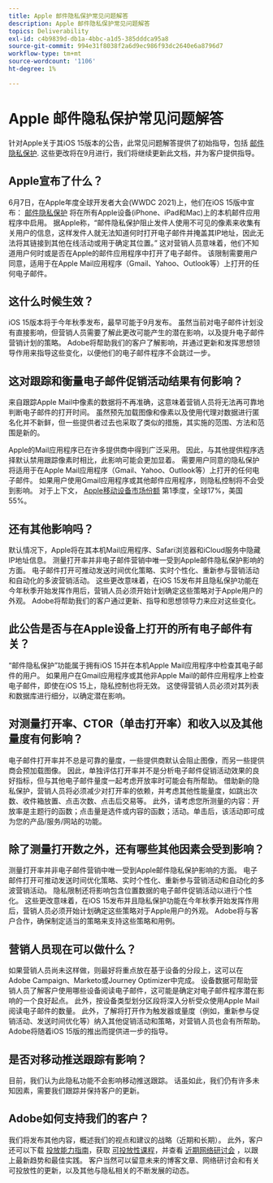 ```yaml
---
title: Apple 邮件隐私保护常见问题解答
description: Apple 邮件隐私保护常见问题解答
topics: Deliverability
exl-id: c4b9839d-db1a-4bbc-a1d5-385dddca95a8
source-git-commit: 994e31f8038f2a6d9ec986f93dc2640e6a8796d7
workflow-type: tm+mt
source-wordcount: '1106'
ht-degree: 1%

---
```


# Apple 邮件隐私保护常见问题解答

针对Apple关于其iOS 15版本的公告，此常见问题解答提供了初始指导，包括 [邮件隐私保护](https://www.apple.com/newsroom/2021/06/apple-advances-its-privacy-leadership-with-ios-15-ipados-15-macos-monterey-and-watchos-8/). 这些更改将在9月进行，我们将继续更新此文档，并为客户提供指导。

## Apple宣布了什么？

6月7日，在Apple年度全球开发者大会(WWDC 2021)上，他们在iOS 15版中宣布： [邮件隐私保护](https://www.apple.com/newsroom/2021/06/apple-advances-its-privacy-leadership-with-ios-15-ipados-15-macos-monterey-and-watchos-8/) 将在所有Apple设备(iPhone、iPad和Mac)上的本机邮件应用程序中启用。 据Apple称，“邮件隐私保护阻止发件人使用不可见的像素来收集有关用户的信息，这样发件人就无法知道何时打开电子邮件并掩盖其IP地址，因此无法将其链接到其他在线活动或用于确定其位置。” 这对营销人员意味着，他们不知道用户何时或是否在Apple的邮件应用程序中打开了电子邮件。 该限制需要用户同意，适用于在Apple Mail应用程序（Gmail、Yahoo、Outlook等）上打开的任何电子邮件。

## 这什么时候生效？

iOS 15版本将于今年秋季发布，最早可能于9月发布。 虽然当前对电子邮件计划没有直接影响，但营销人员需要了解此更改可能产生的潜在影响，以及提升电子邮件营销计划的策略。 Adobe将帮助我们的客户了解影响，并通过更新和发挥思想领导作用来指导这些变化，以便他们的电子邮件程序不会跳过一步。

## 这对跟踪和衡量电子邮件促销活动结果有何影响？

来自跟踪Apple Mail中像素的数据将不再准确，这意味着营销人员将无法再可靠地判断电子邮件的打开时间。 虽然预先加载图像和像素以及使用代理对数据进行匿名化并不新鲜，但一些提供者过去也采取了类似的措施，其实施的范围、方法和范围是新的。

Apple的Mail应用程序已在许多提供商中得到广泛采用。 因此，与其他提供程序选择默认禁用跟踪像素时相比，此影响可能会更加显着。 需要用户同意的隐私保护将适用于在Apple Mail应用程序（Gmail、Yahoo、Outlook等）上打开的任何电子邮件。 如果用户使用Gmail应用程序或其他邮件应用程序，则隐私控制将不会受到影响。 对于上下文， [Apple移动设备市场份额](https://www.counterpointresearch.com/global-smartphone-share/) 第1季度，全球17%，美国55%。

## 还有其他影响吗？

默认情况下，Apple将在其本机Mail应用程序、Safari浏览器和iCloud服务中隐藏IP地址信息。 测量打开率并非电子邮件营销中唯一受到Apple邮件隐私保护影响的方面。 电子邮件打开可推动发送时间优化策略、实时个性化、重新参与营销活动和自动化的多波营销活动。 这些更改意味着，在iOS 15发布并且隐私保护功能在今年秋季开始发挥作用后，营销人员必须开始计划确定这些策略对于Apple用户的外观。 Adobe将帮助我们的客户通过更新、指导和思想领导力来应对这些变化。

## 此公告是否与在Apple设备上打开的所有电子邮件有关？

“邮件隐私保护”功能属于拥有iOS 15并在本机Apple Mail应用程序中检查其电子邮件的用户。 如果用户在Gmail应用程序或其他非Apple Mail的邮件应用程序上检查电子邮件，即使在iOS 15上，隐私控制也将无效。 这使得营销人员必须对其列表和数据库进行细分，以确定潜在影响。

## 对测量打开率、CTOR（单击打开率）和收入以及其他量度有何影响？

电子邮件打开率并不总是可靠的量度，一些提供商默认会阻止图像，而另一些提供商会预加载图像。 因此，单独评估打开率并不是分析电子邮件促销活动效果的良好指标，但与其他电子邮件量度一起考虑开放率时可能会有所帮助。 借助新的隐私保护，营销人员将必须减少对打开率的依赖，并考虑其他性能量度，如跳出次数、收件箱放置、点击次数、点击后交易等。 此外，请考虑您所测量的内容：开放率是主题行的函数；点击量是选件或内容的函数；活动。单击后，该活动即可成为您的产品/服务/网站的功能。

## 除了测量打开数之外，还有哪些其他因素会受到影响？

测量打开率并非电子邮件营销中唯一受到Apple邮件隐私保护影响的方面。 电子邮件打开可推动发送时间优化策略、实时个性化、重新参与营销活动和自动化的多波营销活动。 隐私限制还将影响包含位置数据的电子邮件促销活动以进行个性化。 这些更改意味着，在iOS 15发布并且隐私保护功能在今年秋季开始发挥作用后，营销人员必须开始计划确定这些策略对于Apple用户的外观。 Adobe将与客户合作，确保制定适当的策略来支持这些策略和用例。

## 营销人员现在可以做什么？

如果营销人员尚未这样做，则最好将重点放在基于设备的分段上，这可以在Adobe Campaign、Marketo或Journey Optimizer中完成。 设备数据可帮助营销人员了解客户使用哪些设备阅读电子邮件，这可能是确定对电子邮件程序潜在影响的一个良好起点。 此外，按设备类型划分区段将深入分析受众使用Apple Mail阅读电子邮件的数量。 此外，了解将打开作为触发器或量度（例如，重新参与促销活动、发送时间优化等）纳入其他促销活动和策略，对营销人员也会有所帮助。 Adobe将随着iOS 15版的推出而提供进一步的指导。

## 是否对移动推送跟踪有影响？

目前，我们认为此隐私功能不会影响移动推送跟踪。 话虽如此，我们仍有许多未知因素，需要我们跟踪并保持客户的更新。

## Adobe如何支持我们的客户？

我们将发布其他内容，概述我们的视点和建议的战略（近期和长期）。 此外，客户还可以下载 [投放能力指南](../introduction.md)，获取 [可投放性课程](http://bit.ly/Deliverability-Course)，并查看 [近期网络研讨会](https://primetime.bluejeans.com/a2m/events/playback/29edda30-a9b8-4e4b-a460-e829c02c912a) ，以跟上最新趋势和最佳实践。 客户当然可以留意未来的博客文章、网络研讨会和有关可投放性的更新，以及其他与隐私相关的不断发展的动态。
